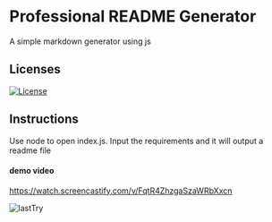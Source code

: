 # Professional README Generator

A simple markdown generator using js

## Licenses

[![License](https://img.shields.io/badge/License-MIT-blue.svg)](https://opensource.org/licenses/MIT) 

## Instructions

Use node to open index.js. Input the requirements and it will output a readme file

#### demo video

https://watch.screencastify.com/v/FqtR4ZhzgaSzaWRbXxcn

![lastTry](https://user-images.githubusercontent.com/88224502/137672821-43bae35d-ef95-4d3b-be79-a28969a634e4.gif)
